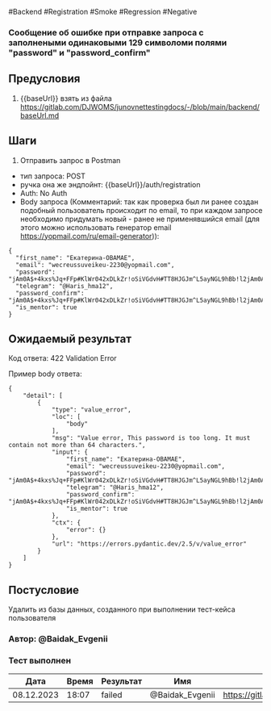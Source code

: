 #Backend #Registration #Smoke #Regression #Negative

### Сообщение об ошибке при отправке запроса с заполнеными одинаковыми 129 символоми полями "password" и "password_confirm"

## Предусловия

1. {{baseUrl}} взять из файла https://gitlab.com/DJWOMS/junovnettestingdocs/-/blob/main/backend/baseUrl.md

## Шаги

1. Отправить запрос в Postman
- тип запроса: POST
- ручка она же эндпойнт: {{baseUrl}}/auth/registration
- Auth: No Auth
- Body запроса (Комментарий: так как проверка был ли ранее создан подобный пользователь происходит по email, то при каждом запросе необходимо придумать новый - ранее не применявшийся email (для этого можно использовать генератор email https://yopmail.com/ru/email-generator)): 
```
{
  "first_name": "Екатерина-OBAMAЕ",
  "email": "wecreussuveikeu-2230@yopmail.com",
  "password": "jAm0A$+4kxs%Jq+FFp#KlWr042xDLkZr!oSiVGdvH#TT8HJGJm^L5ayNGL9hBb!l2jAm0A$+4kxs%Jq+FFp#KlWr042xDLkZr!oSiVGdvH#TT8HJGJm^L5ayNGL9hBbFD",
  "telegram": "@Haris_hma12",
  "password_confirm": "jAm0A$+4kxs%Jq+FFp#KlWr042xDLkZr!oSiVGdvH#TT8HJGJm^L5ayNGL9hBb!l2jAm0A$+4kxs%Jq+FFp#KlWr042xDLkZr!oSiVGdvH#TT8HJGJm^L5ayNGL9hBbFD",
  "is_mentor": true
}
```

## Ожидаемый результат

Код ответа: 422 Validation Error

Пример body ответа:
```
{
    "detail": [
        {
            "type": "value_error",
            "loc": [
                "body"
            ],
            "msg": "Value error, This password is too long. It must contain not more than 64 characters.",
            "input": {
                "first_name": "Екатерина-OBAMAЕ",
                "email": "wecreussuveikeu-2230@yopmail.com",
                "password": "jAm0A$+4kxs%Jq+FFp#KlWr042xDLkZr!oSiVGdvH#TT8HJGJm^L5ayNGL9hBb!l2jAm0A$+4kxs%Jq+FFp#KlWr042xDLkZr!oSiVGdvH#TT8HJGJm^L5ayNGL9hBbFD",
                "telegram": "@Haris_hma12",
                "password_confirm": "jAm0A$+4kxs%Jq+FFp#KlWr042xDLkZr!oSiVGdvH#TT8HJGJm^L5ayNGL9hBb!l2jAm0A$+4kxs%Jq+FFp#KlWr042xDLkZr!oSiVGdvH#TT8HJGJm^L5ayNGL9hBbFD",
                "is_mentor": true
            },
            "ctx": {
                "error": {}
            },
            "url": "https://errors.pydantic.dev/2.5/v/value_error"
        }
    ]
}
```

## Постусловие

Удалить из базы данных, созданного при выполнении тест-кейса пользователя

### Автор: @Baidak_Evgenii

### Тест выполнен
|     Дата    | Время | Результат   |   Имя  | Cсылка на баг  |
|     ---     |  ---  |    ---      |   ---  |      ---       |
|  08.12.2023 | 18:07 |   failed   | @Baidak_Evgenii | https://gitlab.com/DJWOMS/junov_net/-/issues/29  |